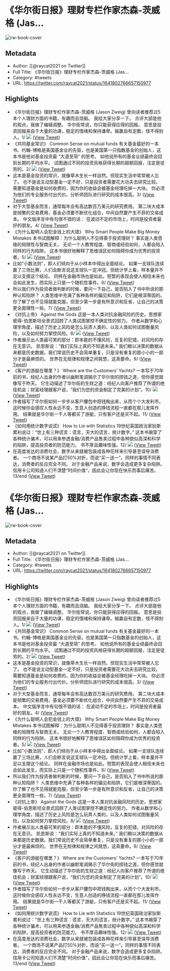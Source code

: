# 《华尔街日报》理财专栏作家杰森-茨威格 (Jas...

![rw-book-cover](https://pbs.twimg.com/profile_images/1593960369914933248/IWhkfyKB.jpg)

## Metadata
- Author: [[@raycat2021 on Twitter]]
- Full Title: 《华尔街日报》理财专栏作家杰森-茨威格 (Jas...
- Category: #tweets
- URL: https://twitter.com/raycat2021/status/1641802766657150977

## Highlights
- 《华尔街日报》理财专栏作家杰森-茨威格 (Jason Zweig) 
  曾向读者推荐过5本个人理财方面的书籍，有趣而且烧脑。
  我给大家分享一下。
  点评大部是他的观点，我做了编辑调整。
  华尔街常说，你只能获得应得的回报。
  意思是投资回报来自于大量的功课，稳定的情绪和保持谦卑。输赢自有定数，怪不得别人。1/ 
  ![](https://pbs.twimg.com/media/FsjS_oRaQAcAwI4.jpg) ([View Tweet](https://twitter.com/raycat2021/status/1641802766657150977))
- 《共同基金常识》
  Common Sense on mutual funds
  有关基金最好的一本书。约翰-博格是美国基金业的先驱，也是美国第一只指数基金的创始人，这本书是他对基金投资最 “大道至简” 的思考。
  如他说所有的基金业绩最终会回到长期的平均水平。
  试图通过不同的投资风格获得长期的超额回报，注定是徒劳的。2/ 
  ![](https://pbs.twimg.com/media/FsjUsaLaMAAiH1t.jpg) ([View Tweet](https://twitter.com/raycat2021/status/1641802770289430529))
- 这本是基金投资的常识，就像草木生长一样自然。但现实生活中常常被人忘了。
  也不是说主动型基金一定不好，只是投资者需要花大功夫去研究比较。
  需要知道基金是如何收费的，因为你的收益会被基金经理吃掉一大块。
  你必须为他们的专业服务付出代价。分析师团队进行研究的成本很高。3/ ([View Tweet](https://twitter.com/raycat2021/status/1641802773514846209))
- 对于大型基金而言，通常每年会有高达数百万美元的研究费用。
  第二块大成本是频繁的交易费用，基金必须要不断优化组合，中间自然要产生不菲的交易成本。
  中文版序言中有句很不错的话：
  在波动不定的市场上，时间是投资者最好的朋友。4/ ([View Tweet](https://twitter.com/raycat2021/status/1641802776052367360))
- 《为什么聪明人会犯金钱上的大错》
  Why Smart People Make Big Money Mistakes
  本书试图解释：为什么聪明人不见得善于投资理财？
  事实是人类思维的局限性与智商无关。
  无论一个人教育程度、智商或经验如何，人都会陷入同样的行为陷阱。
  这本书很好地解释了思维误区如何阻碍你成为优秀的投资者。5/ 
  ![](https://pbs.twimg.com/media/FsjVkmyagAEhbpo.jpg) ([View Tweet](https://twitter.com/raycat2021/status/1641802778627706881))
- 比如“小数法则”，即人们倾向于从小样本中得出全面结论。
  如果一支球队连续赢了三场比赛，人们会断言说这支球队一定冲冠。但统计学上看，样本量并不足以支撑这个结论。
  同样在金融市场也是如此。短暂的表现会使人相信未来也会如此发生，而实际上只是一个随机性事件。6/ ([View Tweet](https://twitter.com/raycat2021/status/1641802781370744833))
- 所以我们作为投资者做判断的时候，要问一下自己，是否陷入了书中所说的那种认知陷阱？
  人类思维中充满了各种各样的偏见和陷阱，它们是根深蒂固的。你了解了也不见得就能克服，但至少第一步是有所意识和反省，让自己的决策更全面理性一些。7/ ([View Tweet](https://twitter.com/raycat2021/status/1641802783866392577))
- 《对抗上帝》
  Against the Gods
  这是一本人类对抗金融风险的历史。思想家彼得-伯恩斯坦全景式回顾了人类试图掌控不确定性的努力。
  作者从数学和心理学角度，描述了历史上风险是怎么玩弄人类的，以及人类如何试图衡量风险，以及如何努力掌控风险。8/ 
  ![](https://pbs.twimg.com/media/FsjWbXTaUAIsCJ9.jpg) ([View Tweet](https://twitter.com/raycat2021/status/1641802786445873154))
- 作者展示出人类最可笑的部分：即本能的不懂风险，反复的犯错，对风险的存在无意识。
  凯恩斯说：“我们实际上真的不知道未来。”
  我们赖以决策的数据从来都是历史数据。我们常说历史不会简单重复，只是没有重复的那小小的一部分才是最麻烦的。
  世界在无规律和规律之间晃悠，这真要命。9/ ([View Tweet](https://twitter.com/raycat2021/status/1641802789847453696))
- 《客户的游艇在哪里？》
  Where are the Customers’ Yachts?
  一本写于70年前的书，经纪人出身的作者以幽默笔调揭示了华尔街的捞钱之道，但你感觉就像写于昨天。
  它生动描述了华尔街的生财之道：经纪人向客户推荐了所谓的绝佳机会；财富经理跟客户说，“我们为您的资金制定了完美的计划”。10/ 
  ![](https://pbs.twimg.com/media/FsjXh94akAIg5-a.jpg) ([View Tweet](https://twitter.com/raycat2021/status/1641802792766685184))
- 作者描写了华尔街如何一步步从客户腰包中把钱掏出来，从而个个大发利市。
  这时候你会感叹人性永远不变，生意人创造的挣钱流程一直都在那儿发挥作用。
  结果就是华尔街一干人等都买了游艇，只有客户还是买不起。11/ ([View Tweet](https://twitter.com/raycat2021/status/1641802795773984770))
- 《如何用统计数字说谎》
  How to Lie with Statistics
  19世纪英国政治家狄斯累利说过：“世上有三种谎言：谎言，天大的谎言，统计数字。”
  这本书揭穿了各种统计骗术，可以用来参透金融/消费产品售卖过程中各种貌似高深和科学的陷阱，提高投资者的防范能力。
  书不厚且趣味性强。12/ 
  ![](https://pbs.twimg.com/media/FsjYYeyakAAOHRr.jpg) ([View Tweet](https://twitter.com/raycat2021/status/1641802798856835072))
- 在高度发达的消费社会，数字从来就被包装成各种花样来引导甚至误导消费者。
  一个商场不说某产品打50%对折，而说“买一送一”。同样的事情不同表达，消费者的反应完全不同。
  对于金融产品来说，数字会造成更多复杂陷阱。
  信用卡公司知道人们不清楚“时间价值”，因此会让你现在快乐而事后痛苦。13/end ([View Tweet](https://twitter.com/raycat2021/status/1641802802241634305))
# 《华尔街日报》理财专栏作家杰森-茨威格 (Jas...

![rw-book-cover](https://pbs.twimg.com/profile_images/1593960369914933248/IWhkfyKB.jpg)

## Metadata
- Author: [[@raycat2021 on Twitter]]
- Full Title: 《华尔街日报》理财专栏作家杰森-茨威格 (Jas...
- Category: #tweets
- URL: https://twitter.com/raycat2021/status/1641802766657150977

## Highlights
- 《华尔街日报》理财专栏作家杰森-茨威格 (Jason Zweig) 
  曾向读者推荐过5本个人理财方面的书籍，有趣而且烧脑。
  我给大家分享一下。
  点评大部是他的观点，我做了编辑调整。
  华尔街常说，你只能获得应得的回报。
  意思是投资回报来自于大量的功课，稳定的情绪和保持谦卑。输赢自有定数，怪不得别人。1/ 
  ![](https://pbs.twimg.com/media/FsjS_oRaQAcAwI4.jpg) ([View Tweet](https://twitter.com/raycat2021/status/1641802766657150977))
- 《共同基金常识》
  Common Sense on mutual funds
  有关基金最好的一本书。约翰-博格是美国基金业的先驱，也是美国第一只指数基金的创始人，这本书是他对基金投资最 “大道至简” 的思考。
  如他说所有的基金业绩最终会回到长期的平均水平。
  试图通过不同的投资风格获得长期的超额回报，注定是徒劳的。2/ 
  ![](https://pbs.twimg.com/media/FsjUsaLaMAAiH1t.jpg) ([View Tweet](https://twitter.com/raycat2021/status/1641802770289430529))
- 这本是基金投资的常识，就像草木生长一样自然。但现实生活中常常被人忘了。
  也不是说主动型基金一定不好，只是投资者需要花大功夫去研究比较。
  需要知道基金是如何收费的，因为你的收益会被基金经理吃掉一大块。
  你必须为他们的专业服务付出代价。分析师团队进行研究的成本很高。3/ ([View Tweet](https://twitter.com/raycat2021/status/1641802773514846209))
- 对于大型基金而言，通常每年会有高达数百万美元的研究费用。
  第二块大成本是频繁的交易费用，基金必须要不断优化组合，中间自然要产生不菲的交易成本。
  中文版序言中有句很不错的话：
  在波动不定的市场上，时间是投资者最好的朋友。4/ ([View Tweet](https://twitter.com/raycat2021/status/1641802776052367360))
- 《为什么聪明人会犯金钱上的大错》
  Why Smart People Make Big Money Mistakes
  本书试图解释：为什么聪明人不见得善于投资理财？
  事实是人类思维的局限性与智商无关。
  无论一个人教育程度、智商或经验如何，人都会陷入同样的行为陷阱。
  这本书很好地解释了思维误区如何阻碍你成为优秀的投资者。5/ 
  ![](https://pbs.twimg.com/media/FsjVkmyagAEhbpo.jpg) ([View Tweet](https://twitter.com/raycat2021/status/1641802778627706881))
- 比如“小数法则”，即人们倾向于从小样本中得出全面结论。
  如果一支球队连续赢了三场比赛，人们会断言说这支球队一定冲冠。但统计学上看，样本量并不足以支撑这个结论。
  同样在金融市场也是如此。短暂的表现会使人相信未来也会如此发生，而实际上只是一个随机性事件。6/ ([View Tweet](https://twitter.com/raycat2021/status/1641802781370744833))
- 所以我们作为投资者做判断的时候，要问一下自己，是否陷入了书中所说的那种认知陷阱？
  人类思维中充满了各种各样的偏见和陷阱，它们是根深蒂固的。你了解了也不见得就能克服，但至少第一步是有所意识和反省，让自己的决策更全面理性一些。7/ ([View Tweet](https://twitter.com/raycat2021/status/1641802783866392577))
- 《对抗上帝》
  Against the Gods
  这是一本人类对抗金融风险的历史。思想家彼得-伯恩斯坦全景式回顾了人类试图掌控不确定性的努力。
  作者从数学和心理学角度，描述了历史上风险是怎么玩弄人类的，以及人类如何试图衡量风险，以及如何努力掌控风险。8/ 
  ![](https://pbs.twimg.com/media/FsjWbXTaUAIsCJ9.jpg) ([View Tweet](https://twitter.com/raycat2021/status/1641802786445873154))
- 作者展示出人类最可笑的部分：即本能的不懂风险，反复的犯错，对风险的存在无意识。
  凯恩斯说：“我们实际上真的不知道未来。”
  我们赖以决策的数据从来都是历史数据。我们常说历史不会简单重复，只是没有重复的那小小的一部分才是最麻烦的。
  世界在无规律和规律之间晃悠，这真要命。9/ ([View Tweet](https://twitter.com/raycat2021/status/1641802789847453696))
- 《客户的游艇在哪里？》
  Where are the Customers’ Yachts?
  一本写于70年前的书，经纪人出身的作者以幽默笔调揭示了华尔街的捞钱之道，但你感觉就像写于昨天。
  它生动描述了华尔街的生财之道：经纪人向客户推荐了所谓的绝佳机会；财富经理跟客户说，“我们为您的资金制定了完美的计划”。10/ 
  ![](https://pbs.twimg.com/media/FsjXh94akAIg5-a.jpg) ([View Tweet](https://twitter.com/raycat2021/status/1641802792766685184))
- 作者描写了华尔街如何一步步从客户腰包中把钱掏出来，从而个个大发利市。
  这时候你会感叹人性永远不变，生意人创造的挣钱流程一直都在那儿发挥作用。
  结果就是华尔街一干人等都买了游艇，只有客户还是买不起。11/ ([View Tweet](https://twitter.com/raycat2021/status/1641802795773984770))
- 《如何用统计数字说谎》
  How to Lie with Statistics
  19世纪英国政治家狄斯累利说过：“世上有三种谎言：谎言，天大的谎言，统计数字。”
  这本书揭穿了各种统计骗术，可以用来参透金融/消费产品售卖过程中各种貌似高深和科学的陷阱，提高投资者的防范能力。
  书不厚且趣味性强。12/ 
  ![](https://pbs.twimg.com/media/FsjYYeyakAAOHRr.jpg) ([View Tweet](https://twitter.com/raycat2021/status/1641802798856835072))
- 在高度发达的消费社会，数字从来就被包装成各种花样来引导甚至误导消费者。
  一个商场不说某产品打50%对折，而说“买一送一”。同样的事情不同表达，消费者的反应完全不同。
  对于金融产品来说，数字会造成更多复杂陷阱。
  信用卡公司知道人们不清楚“时间价值”，因此会让你现在快乐而事后痛苦。13/end ([View Tweet](https://twitter.com/raycat2021/status/1641802802241634305))
